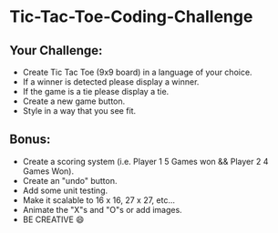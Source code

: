 # Tic-Tac-Toe-Coding-Challenge

## Your Challenge:
- Create Tic Tac Toe (9x9 board) in a language of your choice.
- If a winner is detected please display a winner.
- If the game is a tie please display a tie.
- Create a new game button.
- Style in a way that you see fit.

## Bonus:
- Create a scoring system (i.e. Player 1 5 Games won && Player 2 4 Games Won).
- Create an "undo" button.
- Add some unit testing.
- Make it scalable to 16 x 16, 27 x 27, etc...
- Animate the "X"s and "O"s or add images.
- BE CREATIVE :smile:

